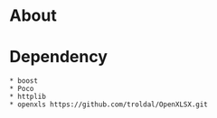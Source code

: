 # About

# Dependency
    * boost
    * Poco
    * httplib
    * openxls https://github.com/troldal/OpenXLSX.git